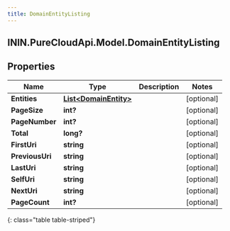 ```yaml
---
title: DomainEntityListing
---
```

## ININ.PureCloudApi.Model.DomainEntityListing

## Properties

|Name | Type | Description | Notes|
|------------ | ------------- | ------------- | -------------|
| **Entities** | [**List&lt;DomainEntity&gt;**](DomainEntity.html) |  | [optional] |
| **PageSize** | **int?** |  | [optional] |
| **PageNumber** | **int?** |  | [optional] |
| **Total** | **long?** |  | [optional] |
| **FirstUri** | **string** |  | [optional] |
| **PreviousUri** | **string** |  | [optional] |
| **LastUri** | **string** |  | [optional] |
| **SelfUri** | **string** |  | [optional] |
| **NextUri** | **string** |  | [optional] |
| **PageCount** | **int?** |  | [optional] |
{: class="table table-striped"}


